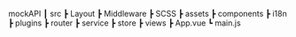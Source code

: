 mockAPI
 ┃ 
src
 ┣ Layout
 ┣ Middleware
 ┣ SCSS
 ┣ assets
 ┣ components
 ┣ i18n
 ┣ plugins
 ┣ router
 ┣ service
 ┣ store
 ┣ views
 ┣ App.vue
 ┗ main.js